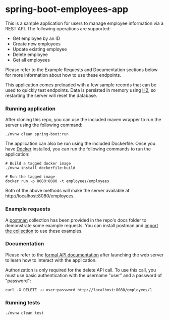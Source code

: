 # spring-boot-employees-app

This is a sample application for users to manage employee information via a REST API. The following operations are supported:

* Get employee by an ID
* Create new employees
* Update existing employee
* Delete employee
* Get all employees

Please refer to the Example Requests and Documentation sections below for more information about how to
use these endpoints.

This application comes preloaded with a few sample records that can be used to quickly test endpoints.
Data is persisted in memory using [H2](http://h2database.com/html/main.html), so restarting the server will reset the database.

### Running application
After cloning this repo, you can use the included maven wrapper to run the server using the following command:
```
./mvnw clean spring-boot:run
```

The application can also be run using the included Dockerfile. Once you have [Docker](https://www.docker.com/) installed,
you can run the following commands to run the application:
```
# Build a tagged docker image
./mvnw install dockerfile:build

# Run the tagged image
docker run -p 8080:8080 -t employees/employees
```

Both of the above methods will make the server available at http://localhost:8080/employees.

### Example requests
A [postman](https://www.getpostman.com/) collection has been provided in the repo's docs folder to demonstrate some example requests.
You can install postman and [import the collection](https://www.getpostman.com/docs/v6/postman/collections/data_formats#exporting-and-importing-postman-data)
 to use these examples.

### Documentation
Please refer to the [formal API documentation](http://localhost:8080/swagger-ui.html) after launching the web server to
learn how to interact with the application.

Authorization is only required for the delete API call. To use this call, you must use basic authentication with the
username "user" and a password of "password":

```
curl -X DELETE -u user:password http://localhost:8080/employees/1
```

### Running tests
```
./mvnw clean test
```
